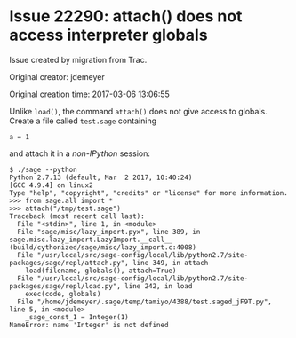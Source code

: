 # Issue 22290: attach() does not access interpreter globals

Issue created by migration from Trac.

Original creator: jdemeyer

Original creation time: 2017-03-06 13:06:55

Unlike `load()`, the command `attach()` does not give access to globals. Create a file called `test.sage` containing

```
a = 1
```

and attach it in a *non-IPython* session:

```
$ ./sage --python
Python 2.7.13 (default, Mar  2 2017, 10:40:24) 
[GCC 4.9.4] on linux2
Type "help", "copyright", "credits" or "license" for more information.
>>> from sage.all import *
>>> attach("/tmp/test.sage")
Traceback (most recent call last):
  File "<stdin>", line 1, in <module>
  File "sage/misc/lazy_import.pyx", line 389, in sage.misc.lazy_import.LazyImport.__call__ (build/cythonized/sage/misc/lazy_import.c:4008)
  File "/usr/local/src/sage-config/local/lib/python2.7/site-packages/sage/repl/attach.py", line 349, in attach
    load(filename, globals(), attach=True)
  File "/usr/local/src/sage-config/local/lib/python2.7/site-packages/sage/repl/load.py", line 242, in load
    exec(code, globals)
  File "/home/jdemeyer/.sage/temp/tamiyo/4388/test.saged_jF9T.py", line 5, in <module>
    _sage_const_1 = Integer(1)
NameError: name 'Integer' is not defined
```

